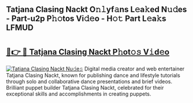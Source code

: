 ## Tatjana Clasing Nackt O𝚗𝚕yf𝚊ns L𝚎a𝚔ed N𝚞𝚍es - Part-u2p P𝚑𝚘tos Vi𝚍𝚎o - H𝚘𝚝 Part L𝚎a𝚔s LFMUD

# <h2><a href="http://kfa7dn.oniu.top/?m=Tatjana+Clasing+Nackt">🔗👉 🔴 Tatjana Clasing Nackt P𝚑ot𝚘𝚜 V𝚒d𝚎o</a></h2>

[![Tatjana Clasing Nackt Nu𝚍e𝚜](https://i.imgur.com/0qMVB7G.gif)](http://kfa7dn.oniu.top/?m=Tatjana+Clasing+Nackt)
Digital media creator and web entertainer Tatjana Clasing Nackt, known for publishing dance and lifestyle tutorials through solo and collaborative dance presentations and brief videos. Brilliant puppet builder Tatjana Clasing Nackt, celebrated for their exceptional skills and accomplishments in creating puppets.  
